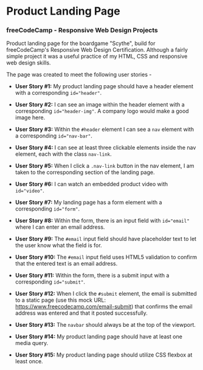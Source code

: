 # Product Landing Page
### freeCodeCamp - Responsive Web Design Projects

Product landing page for the boardgame "Scythe", build for freeCodeCamp's Responsive Web Design Certification. Although a fairly simple project it was a useful practice of my HTML, CSS and responsive web design skills.

The page was created to meet the following user stories -

* **User Story #1:** My product landing page should have a header element with a corresponding `id="header"`.

* **User Story #2:** I can see an image within the header element with a corresponding `id="header-img"`. A company logo would make a good image here.

* **User Story #3:** Within the `#header` element I can see a `nav` element with a corresponding `id="nav-bar"`.

* **User Story #4:** I can see at least three clickable elements inside the nav element, each with the class `nav-link`.

* **User Story #5:** When I click a `.nav-link` button in the nav element, I am taken to the corresponding section of the landing page.

* **User Story #6:** I can watch an embedded product video with `id="video"`.

* **User Story #7:** My landing page has a form element with a corresponding `id="form"`.

* **User Story #8:** Within the form, there is an input field with `id="email"` where I can enter an email address.

* **User Story #9:** The `#email` input field should have placeholder text to let the user know what the field is for.

* **User Story #10:** The `#email` input field uses HTML5 validation to confirm that the entered text is an email address.

* **User Story #11:** Within the form, there is a submit input with a corresponding `id="submit"`.

* **User Story #12:** When I click the `#submit` element, the email is submitted to a static page (use this mock URL: https://www.freecodecamp.com/email-submit) that confirms the email address was entered and that it posted successfully.

* **User Story #13:** The `navbar` should always be at the top of the viewport.

* **User Story #14:** My product landing page should have at least one media query.

* **User Story #15:** My product landing page should utilize CSS flexbox at least once.
